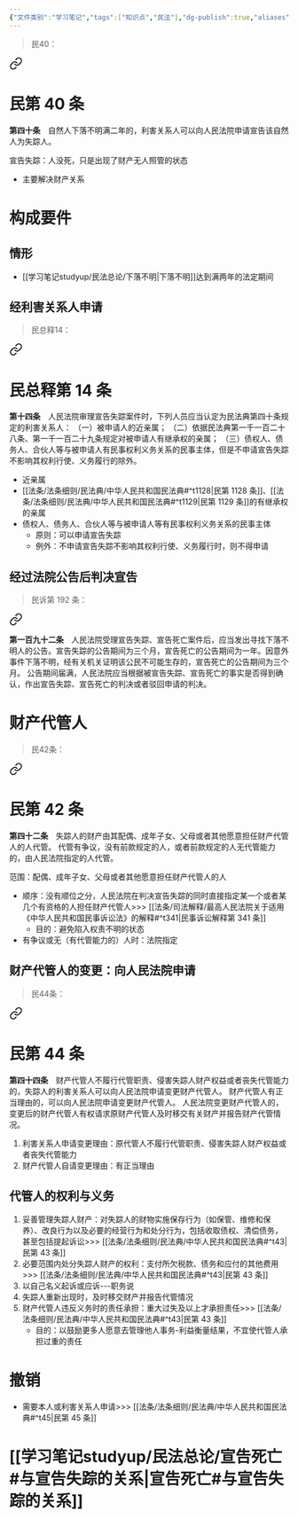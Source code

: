 ```yaml
---
{"文件类别":"学习笔记","tags":["知识点","民法"],"dg-publish":true,"aliases":["失踪"],"permalink":"/学习笔记studyup/民法总论/宣告失踪/","dgPassFrontmatter":true,"created":"2024-07-04T13:27:01.891+08:00","updated":"2024-12-01T21:23:36.848+08:00"}
---
```


>民40：
<div class="transclusion internal-embed is-loaded"><a class="markdown-embed-link" href="/////#t40" aria-label="Open link"><svg xmlns="http://www.w3.org/2000/svg" width="24" height="24" viewBox="0 0 24 24" fill="none" stroke="currentColor" stroke-width="2" stroke-linecap="round" stroke-linejoin="round" class="svg-icon lucide-link"><path d="M10 13a5 5 0 0 0 7.54.54l3-3a5 5 0 0 0-7.07-7.07l-1.72 1.71"></path><path d="M14 11a5 5 0 0 0-7.54-.54l-3 3a5 5 0 0 0 7.07 7.07l1.71-1.71"></path></svg></a><div class="markdown-embed">

<div class="markdown-embed-title">

# 民第 40 条

</div>


**第四十条**　自然人下落不明满二年的，利害关系人可以向人民法院申请宣告该自然人为失踪人。 

</div></div>


宣告失踪：人没死，只是出现了财产无人照管的状态
- 主要解决财产关系
# 构成要件
## 情形
-  [[学习笔记studyup/民法总论/下落不明\|下落不明]]达到满两年的法定期间
## 经利害关系人申请
>民总释14： 
<div class="transclusion internal-embed is-loaded"><a class="markdown-embed-link" href="////#t14" aria-label="Open link"><svg xmlns="http://www.w3.org/2000/svg" width="24" height="24" viewBox="0 0 24 24" fill="none" stroke="currentColor" stroke-width="2" stroke-linecap="round" stroke-linejoin="round" class="svg-icon lucide-link"><path d="M10 13a5 5 0 0 0 7.54.54l3-3a5 5 0 0 0-7.07-7.07l-1.72 1.71"></path><path d="M14 11a5 5 0 0 0-7.54-.54l-3 3a5 5 0 0 0 7.07 7.07l1.71-1.71"></path></svg></a><div class="markdown-embed">

<div class="markdown-embed-title">

# 民总释第 14 条

</div>


**第十四条**　人民法院审理宣告失踪案件时，下列人员应当认定为民法典第四十条规定的利害关系人：
（一）被申请人的近亲属；
（二）依据民法典第一千一百二十八条、第一千一百二十九条规定对被申请人有继承权的亲属；
（三）债权人、债务人、合伙人等与被申请人有民事权利义务关系的民事主体，但是不申请宣告失踪不影响其权利行使、义务履行的除外。 

</div></div>

- 近亲属
-  [[法条/法条细则/民法典/中华人民共和国民法典#^t1128\|民第 1128 条]]、[[法条/法条细则/民法典/中华人民共和国民法典#^t1129\|民第 1129 条]]的有继承权的亲属
- 债权人、债务人、合伙人等与被申请人等有民事权利义务关系的民事主体
	- 原则：可以申请宣告失踪
	- 例外：不申请宣告失踪不影响其权利行使、义务履行时，则不得申请
## 经过法院公告后判决宣告
>民诉第 192 条：
<div class="transclusion internal-embed is-loaded"><a class="markdown-embed-link" href="////#t192" aria-label="Open link"><svg xmlns="http://www.w3.org/2000/svg" width="24" height="24" viewBox="0 0 24 24" fill="none" stroke="currentColor" stroke-width="2" stroke-linecap="round" stroke-linejoin="round" class="svg-icon lucide-link"><path d="M10 13a5 5 0 0 0 7.54.54l3-3a5 5 0 0 0-7.07-7.07l-1.72 1.71"></path><path d="M14 11a5 5 0 0 0-7.54-.54l-3 3a5 5 0 0 0 7.07 7.07l1.71-1.71"></path></svg></a><div class="markdown-embed">



**第一百九十二条**　人民法院受理宣告失踪、宣告死亡案件后，应当发出寻找下落不明人的公告。宣告失踪的公告期间为三个月，宣告死亡的公告期间为一年。因意外事件下落不明，经有关机关证明该公民不可能生存的，宣告死亡的公告期间为三个月。
公告期间届满，人民法院应当根据被宣告失踪、宣告死亡的事实是否得到确认，作出宣告失踪、宣告死亡的判决或者驳回申请的判决。 

</div></div>

# 财产代管人
>民42条：
<div class="transclusion internal-embed is-loaded"><a class="markdown-embed-link" href="/////#t42" aria-label="Open link"><svg xmlns="http://www.w3.org/2000/svg" width="24" height="24" viewBox="0 0 24 24" fill="none" stroke="currentColor" stroke-width="2" stroke-linecap="round" stroke-linejoin="round" class="svg-icon lucide-link"><path d="M10 13a5 5 0 0 0 7.54.54l3-3a5 5 0 0 0-7.07-7.07l-1.72 1.71"></path><path d="M14 11a5 5 0 0 0-7.54-.54l-3 3a5 5 0 0 0 7.07 7.07l1.71-1.71"></path></svg></a><div class="markdown-embed">

<div class="markdown-embed-title">

# 民第 42 条

</div>


**第四十二条**　失踪人的财产由其配偶、成年子女、父母或者其他愿意担任财产代管人的人代管。
代管有争议，没有前款规定的人，或者前款规定的人无代管能力的，由人民法院指定的人代管。 

</div></div>


范围：配偶、成年子女、父母或者其他愿意担任财产代管人的人
- 顺序：没有顺位之分，人民法院在判决宣告失踪的同时直接指定某一个或者某几个有资格的人担任财产代管人>>> [[法条/司法解释/最高人民法院关于适用《中华人民共和国民事诉讼法》的解释#^t341\|民事诉讼解释第 341 条]]
	- 目的：避免陷入权责不明的状态
- 有争议或无（有代管能力的）人时：法院指定
## 财产代管人的变更：向人民法院申请
>民44条： 
<div class="transclusion internal-embed is-loaded"><a class="markdown-embed-link" href="/////#t44" aria-label="Open link"><svg xmlns="http://www.w3.org/2000/svg" width="24" height="24" viewBox="0 0 24 24" fill="none" stroke="currentColor" stroke-width="2" stroke-linecap="round" stroke-linejoin="round" class="svg-icon lucide-link"><path d="M10 13a5 5 0 0 0 7.54.54l3-3a5 5 0 0 0-7.07-7.07l-1.72 1.71"></path><path d="M14 11a5 5 0 0 0-7.54-.54l-3 3a5 5 0 0 0 7.07 7.07l1.71-1.71"></path></svg></a><div class="markdown-embed">

<div class="markdown-embed-title">

# 民第 44 条

</div>


**第四十四条**　财产代管人不履行代管职责、侵害失踪人财产权益或者丧失代管能力的，失踪人的利害关系人可以向人民法院申请变更财产代管人。
财产代管人有正当理由的，可以向人民法院申请变更财产代管人。
人民法院变更财产代管人的，变更后的财产代管人有权请求原财产代管人及时移交有关财产并报告财产代管情况。 

</div></div>

1. 利害关系人申请变更理由：原代管人不履行代管职责、侵害失踪人财产权益或者丧失代管能力
2. 财产代管人自请变更理由：有正当理由
## 代管人的权利与义务
1. 妥善管理失踪人财产：对失踪人的财物实施保存行为（如保管、维修和保养）、改良行为以及必要的经营行为和处分行为，包括收取债权、清偿债务，甚至包括提起诉讼>>> [[法条/法条细则/民法典/中华人民共和国民法典#^t43\|民第 43 条]]
2. 必要范围内处分失踪人财产的权利：支付所欠税款、债务和应付的其他费用>>> [[法条/法条细则/民法典/中华人民共和国民法典#^t43\|民第 43 条]]
3. 以自己名义起诉或应诉---职务说
4. 失踪人重新出现时，及时移交财产并报告代管情况
5. 财产代管人违反义务时的责任承担：重大过失及以上才承担责任>>> [[法条/法条细则/民法典/中华人民共和国民法典#^t43\|民第 43 条]]
	- 目的：以鼓励更多人愿意去管理他人事务-利益衡量结果，不宜使代管人承担过重的责任
# 撤销
- 需要本人或利害关系人申请>>> [[法条/法条细则/民法典/中华人民共和国民法典#^t45\|民第 45 条]]
# [[学习笔记studyup/民法总论/宣告死亡#与宣告失踪的关系\|宣告死亡#与宣告失踪的关系]]